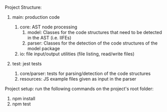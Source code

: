 Project Structure:

1) main: production code
    1) core: AST node processing
        1) model: Classes for the code structures that need to be detected in the AST (i.e. IIFEs)
        2) parser: Classes for the detection of the code structures of the model package
    2) io: file input/output utilities (file listing, read/write files)

2) test: jest tests
    1) core/parser: tests for parsing/detection of the code structures
    2) resources: JS example files given as input in the parser


Project setup: run the following commands on the project's root folder:
1) npm install
2) npm test